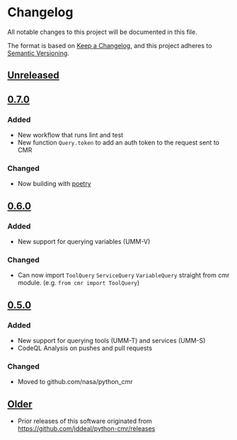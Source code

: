 # Changelog

All notable changes to this project will be documented in this file.

The format is based on [Keep a Changelog](https://keepachangelog.com/en/1.0.0/), and this project adheres
to [Semantic Versioning](https://semver.org/spec/v2.0.0.html).

## [Unreleased]


## [0.7.0]
### Added
- New workflow that runs lint and test
- New function `Query.token` to add an auth token to the request sent to CMR
### Changed
- Now building with [poetry](https://python-poetry.org/)

## [0.6.0]
### Added
- New support for querying variables (UMM-V)
### Changed
- Can now import `ToolQuery` `ServiceQuery` `VariableQuery` straight from cmr module. (e.g. `from cmr import ToolQuery`)

## [0.5.0]
### Added
- New support for querying tools (UMM-T) and services (UMM-S)
- CodeQL Analysis on pushes and pull requests
### Changed
- Moved to github.com/nasa/python_cmr

## [Older]
- Prior releases of this software originated from https://github.com/jddeal/python-cmr/releases

[Unreleased]: https://github.com/nasa/python_cmr/compare/v0.7.0...HEAD
[0.7.0]: https://github.com/nasa/python_cmr/compare/v0.6.0...0.7.0
[0.6.0]: https://github.com/nasa/python_cmr/compare/v0.5.0...v0.6.0
[0.5.0]: https://github.com/nasa/python_cmr/compare/ef0f9e7d67ce99d342a568bd6a098c3462df16d2...v0.5.0
[Older]: https://github.com/jddeal/python-cmr/releases